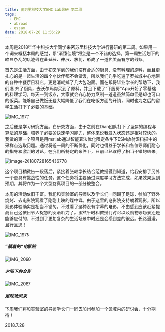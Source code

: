 ```yaml
---
title: 密苏里科技大学EMC Lab暑研 第二周
tags:
  - EMC
  - abroad
  - essay
date: 2018-07-26 11:56:29
---
```


​	本周是2018年华中科技大学同学来密苏里科技大学进行暑研的第二周。如果用一个词来概括本周的感觉，那“渐臻佳境”将会是一个不错的选择。第一周生活划下的略显杂乱的轨迹线在此延长、伸展、放射，形成了一道优美而有序的线条。

​	首先是生活方面，由于初来乍到的我们没有合适的厨具、没有料理的原料，而且更扎心的是一起生活的四个小伙伴都不会做饭，所以我们几乎吃遍了罗拉城中心地带的各种中餐厅日料店，更是消耗掉了几大包泡面。而在即将毕业学长的帮助下，我们凑 齐了厨具，去沃尔玛购买到了原料，并且下载了“下厨房”App开始了零基础的料理学习。每天一到饭点，大家就会齐心协力烹制一道道虽然简单但是却也可口的饭菜。能够自己做饭无疑大幅降低了我们在吃饭方面的开销，同时也为之后的留学生活打下了必要的基础。

<!-- more -->

![IMG_1977](006tKfTcly1ftqbfpfa9uj31kw1kw4qp.jpg)

​	之后便是学习研究方面。在研究方面，由于之前在Dian团队打下了坚实的编程与算法的基础、培养了必要的快速学习能力，整体来说我进入状态还是相对较快的。我做的第一个项目是用matlab通过智能算法优化限定条件下ESM放射源扫描中的采样点选取问题。通过将近一周的不断优化，同时也得益于学长和各位导师们耐心的指导和激烈的讨论，在我们所特定的条件下，目前已经取得了相当不错的结果。

![image-20180728165436778](006tKfTcly1ftqaz36trlj31kw0l47wh.jpg)

​	这个项目稍微告一段落后，紧接着张岭学长结合范教授得到知道，给我安排了另外一个更具有挑战性的任务，这个任务将主要通过深度学习方法完成，如果效果达到预期，其将作为一个大型仿真项目的一部分被整合。

​	本周的活动依旧丰富。我们和实验室的导师以及学长们一同踢了足球，参加了野外烧烤、去电影院观看了刚刚上映的碟中谍。由于这里的电影院支持躺着观影，所以观影体验确实是相当不错的。不过看了这种没有字幕的电影，不由感到应该赶紧提高自己这依旧令人捉急的英语听力了。虽然平时和教授们讨论以及购物等场景还是能够应付的，不过到了更加复杂的生活场景中时还是会感到差的很远。长路漫漫，且行且思！

![IMG_1975](006tKfTcly1ftqbiogksaj31kw16o4qq.jpg)

##### “躺着的”电影院

![IMG_2090](006tKfTcly1ftqbifpudoj31kw0w01l0.jpg)
##### 夕阳下的合影

![IMG_2087](006tKfTcly1ftqbixud7tj31kw11oe84.jpg)
##### 足球场风采

下周我们将和实验室的导师学长们一同去加州参加一个领域内的研讨会，十分期待！

2018.7.28